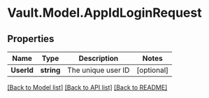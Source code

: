 # Vault.Model.AppIdLoginRequest

## Properties

Name | Type | Description | Notes
------------ | ------------- | ------------- | -------------
**UserId** | **string** | The unique user ID | [optional] 

[[Back to Model list]](../README.md#documentation-for-models) [[Back to API list]](../README.md#documentation-for-api-endpoints) [[Back to README]](../README.md)

